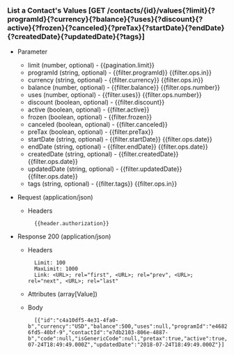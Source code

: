### List a Contact's Values [GET /contacts/{id}/values{?limit}{?programId}{?currency}{?balance}{?uses}{?discount}{?active}{?frozen}{?canceled}{?preTax}{?startDate}{?endDate}{?createdDate}{?updatedDate}{?tags}]

+ Parameter
    + limit (number, optional) - {{pagination.limit}}
    + programId (string, optional) - {{filter.programId}}  {{filter.ops.in}}
    + currency (string, optional) - {{filter.currency}}  {{filter.ops.in}}
    + balance (number, optional) - {{filter.balance}}  {{filter.ops.number}}
    + uses (number, optional) - {{filter.uses}}  {{filter.ops.number}}
    + discount (boolean, optional) - {{filter.discount}}
    + active (boolean, optional) - {{filter.active}}
    + frozen (boolean, optional) - {{filter.frozen}}
    + canceled (boolean, optional) - {{filter.canceled}}
    + preTax (boolean, optional) - {{filter.preTax}}
    + startDate (string, optional) - {{filter.startDate}}  {{filter.ops.date}}
    + endDate (string, optional) - {{filter.endDate}}  {{filter.ops.date}}
    + createdDate (string, optional) - {{filter.createdDate}}  {{filter.ops.date}}
    + updatedDate (string, optional) - {{filter.updatedDate}}  {{filter.ops.date}}
    + tags (string, optional) - {{filter.tags}}  {{filter.ops.in}}

+ Request (application/json)
    + Headers

            {{header.authorization}}

+ Response 200 (application/json)
    + Headers

            Limit: 100
            MaxLimit: 1000
            Link: <URL>; rel="first", <URL>; rel="prev", <URL>; rel="next", <URL>; rel="last"

    + Attributes (array[Value])

    + Body

            [{"id":"c4a10df5-4e31-4fa0-b","currency":"USD","balance":500,"uses":null,"programId":"e46823bb-6fd5-40bf-9","contactId":"e7db2103-806e-4887-b","code":null,"isGenericCode":null,"pretax":true,"active":true,"canceled":false,"frozen":false,"discount":true,"discountSellerLiability":null,"redemptionRule":null,"valueRule":null,"startDate":null,"endDate":null,"metadata":null,"createdDate":"2018-07-24T18:49:49.000Z","updatedDate":"2018-07-24T18:49:49.000Z"}]
